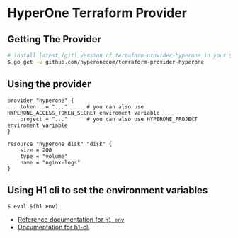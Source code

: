 HyperOne Terraform Provider
==================


Getting The Provider
---------------------

```sh
# install latest (git) version of terraform-provider-hyperone in your $GOPATH/bin
$ go get -u github.com/hyperonecom/terraform-provider-hyperone
```

Using the provider
----------------------

```
provider "hyperone" {
    token   = "..."      # you can also use HYPERONE_ACCESS_TOKEN_SECRET enviroment variable
    project = "..."      # you can also use HYPERONE_PROJECT enviroment variable
}

resource "hyperone_disk" "disk" {
    size = 200
    type = "volume"
    name = "nginx-logs"
}
```

Using H1 cli to set the environment variables
----------------------

```
$ eval $(h1 env)
```

- [Reference documentation for `h1 env`](https://www.hyperone.com/tools/cli/resources/reference/env.html#syntax)
- [Documentation for h1-cli](https://www.hyperone.com/tools/cli/)